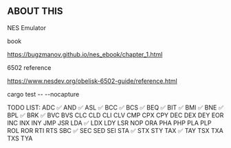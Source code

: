 ## ABOUT THIS
NES Emulator

book

https://bugzmanov.github.io/nes_ebook/chapter_1.html

6502 reference

https://www.nesdev.org/obelisk-6502-guide/reference.html

cargo test -- --nocapture

TODO LIST:
ADC ✅
AND ✅
ASL ✅
BCC ✅
BCS ✅
BEQ ✅
BIT ✅
BMI ✅
BNE ✅
BPL ✅
BRK ✅
BVC
BVS
CLC
CLD
CLI
CLV
CMP
CPX
CPY
DEC
DEX
DEY
EOR
INC
INX
INY
JMP
JSR
LDA ✅
LDX
LDY
LSR
NOP
ORA
PHA
PHP
PLA
PLP
ROL
ROR
RTI
RTS
SBC ✅
SEC
SED
SEI
STA ✅
STX
STY
TAX ✅
TAY
TSX
TXA
TXS
TYA